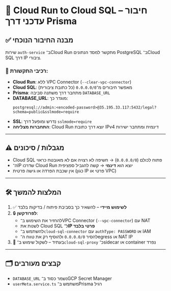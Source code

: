# 🧩 Cloud Run to Cloud SQL – חיבור עדכני דרך Prisma

## ✅ מבנה החיבור הנוכחי

שירות `auth-service` ב־Cloud Run מתקשר למסד הנתונים PostgreSQL ב־Cloud SQL דרך IP ציבורי.

### 🎯 רכיבי התקשורת:

- **Cloud Run**: ללא VPC Connector (`--clear-vpc-connector`)
- **Cloud SQL**: מאפשר חיבורים מ־`0.0.0.0/0` (כל כתובת ציבורית)
- **Prisma**: מתחבר דרך משתנה סביבה `DATABASE_URL`
- **DATABASE_URL**: מוגדר כך:
  ```env
  postgresql://admin:<encoded-password>@35.195.33.117:5432/legal?schema=public&sslmode=require
  ```
- **SSL**: נדרש ומופעל דרך `sslmode=require`
- **התחברות מצליחה**: Cloud Run יוצא דרך כתובת IPv4 דינמית ומתחבר ישירות

---

## ⚠️ מגבלות / סיכונים

- Cloud SQL פתוח לכולם (`0.0.0.0/0`) → חשיפה לא רצויה אם לא מאובטח כראוי
- ה־IP שדרכו Cloud Run יוצא הוא **דינמי** → קשה להגביל ספציפית
- אין שכבת הפרדה או גישה פרטית (כגון IP פרטי או VPC)

---

## 🛠️ המלצות להמשך

1. ✅ **לשימוש מיידי** – להשאיר כך בסביבת פיתוח / בדיקות בלבד
2. 🔒 **לפרודקשן**:
   - להחזיר את השימוש ב־VPC Connector (`--vpc-connector`) עם NAT
   - לשנות את Cloud SQL ל־**IP פרטי בלבד**
   - להשתמש ב־`cloud-sql-connector` עם `authType: PASSWORD` או IAM
   - להסיר `0.0.0.0/0` ולהוסיף רק את טווח ה־egress או NAT IP
3. 🧪 בעתיד – לשקול שימוש ב־`cloud-sql-proxy` כ־sidecar או container נפרד

---

## 🗂️ קבצים מעורבים

- `DATABASE_URL` נשמר כסוד ב־GCP Secret Manager
- `userMeta.service.ts` משתמש ב־Prisma רגיל

